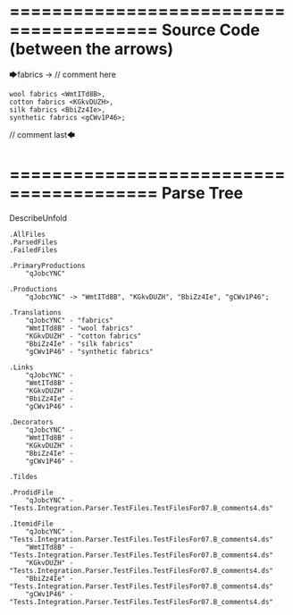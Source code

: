 ========================================
Source Code (between the arrows)
========================================

🡆fabrics <qJobcYNC> -> // comment here

    wool fabrics <WmtITd8B>,
    cotton fabrics <KGkvDUZH>,
    silk fabrics <BbiZz4Ie>,
    synthetic fabrics <gCWv1P46>;

// comment last🡄

========================================
Parse Tree
========================================
DescribeUnfold

    .AllFiles
    .ParsedFiles
    .FailedFiles

    .PrimaryProductions
        "qJobcYNC" 

    .Productions
        "qJobcYNC" -> "WmtITd8B", "KGkvDUZH", "BbiZz4Ie", "gCWv1P46";

    .Translations
        "qJobcYNC" - "fabrics"
        "WmtITd8B" - "wool fabrics"
        "KGkvDUZH" - "cotton fabrics"
        "BbiZz4Ie" - "silk fabrics"
        "gCWv1P46" - "synthetic fabrics"

    .Links
        "qJobcYNC" - 
        "WmtITd8B" - 
        "KGkvDUZH" - 
        "BbiZz4Ie" - 
        "gCWv1P46" - 

    .Decorators
        "qJobcYNC" - 
        "WmtITd8B" - 
        "KGkvDUZH" - 
        "BbiZz4Ie" - 
        "gCWv1P46" - 

    .Tildes

    .ProdidFile
        "qJobcYNC" - "Tests.Integration.Parser.TestFiles.TestFilesFor07.B_comments4.ds"

    .ItemidFile
        "qJobcYNC" - "Tests.Integration.Parser.TestFiles.TestFilesFor07.B_comments4.ds"
        "WmtITd8B" - "Tests.Integration.Parser.TestFiles.TestFilesFor07.B_comments4.ds"
        "KGkvDUZH" - "Tests.Integration.Parser.TestFiles.TestFilesFor07.B_comments4.ds"
        "BbiZz4Ie" - "Tests.Integration.Parser.TestFiles.TestFilesFor07.B_comments4.ds"
        "gCWv1P46" - "Tests.Integration.Parser.TestFiles.TestFilesFor07.B_comments4.ds"

